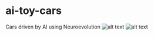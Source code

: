 # ai-toy-cars
Cars driven by AI using Neuroevolution
![alt text](https://imgur.com/VhFVayn)
![alt text](https://imgur.com/V2WQeWM)